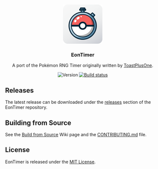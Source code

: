 <div align="center">
<img src="eon_timer/resources/images/icon.svg" width="128"/>

### EonTimer
A port of the Pokémon RNG Timer originally written by
[ToastPlusOne](https://bitbucket.org/ToastPlusOne/eontimer/downloads/).

![Version](https://img.shields.io/badge/EonTimer-v3.0.0-blue.svg)
[![Build status](https://github.com/DasAmpharos/EonTimer/actions/workflows/build.yml/badge.svg?branch=main)](https://github.com/DasAmpharos/EonTimer/actions?query=event:push+branch:main)

</div>

## Releases
The latest release can be downloaded under the [releases](https://github.com/dylmeadows/EonTimer/releases) section of the EonTimer repository.

## Building from Source
See the [Build from Source](https://github.com/dylmeadows/EonTimer/wiki/Build-from-Source) Wiki page and the [CONTRIBUTING.md](CONTRIBUTING.md) file.

## License
EonTimer is released under the [MIT License](LICENSE.md).